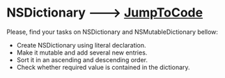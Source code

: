# NSDictionary ---> [JumpToCode](https://github.com/dimatarelkin/NSDictionary/blob/master/ClassroomNSDictionary/ClassroomNSDictionary/main.m)

Please, find your tasks on NSDictionary and NSMutableDictionary bellow:
- Create NSDictionary using literal declaration.
- Make it mutable and add several new entries.
- Sort it in an ascending and descending order.
- Check whether required value is contained in the dictionary.
